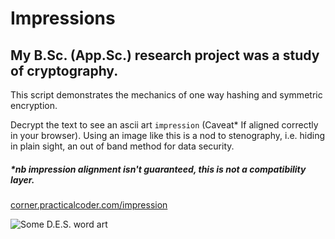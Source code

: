 # Impressions

## My B.Sc. (App.Sc.) research project was a study of cryptography. 

This script demonstrates the mechanics of one way hashing and symmetric encryption. 

Decrypt the text to see an ascii art ``impression`` (Caveat* If aligned correctly in your browser). Using an image like this is a nod to stenography, i.e. hiding in plain sight, an out of band method for data security. 

##### *nb impression alignment isn't guaranteed, this is not a compatibility layer.  

<a href="https://corner.practicalcoder.com/impression.html" target="_blank">corner.practicalcoder.com/impression</a>

![Some D.E.S. word art](http://mnemonic.practicalcoder.com/commentcloud.png?raw=true)

